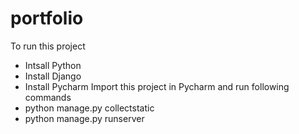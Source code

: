 # portfolio
To run this project
-  Intsall Python
-  Install Django
-  Install Pycharm
Import this project in Pycharm and run following commands  
-  python manage.py collectstatic
-  python manage.py runserver
